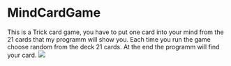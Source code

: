 # MindCardGame
This is a Trick card game, you have to put one card into your mind from the 21 cards that my programm will show you. Each time you run the game choose random from the deck 21 cards. At the end the programm will find your card.
![](Animation.gif)
